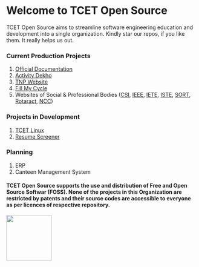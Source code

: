 # Welcome to TCET Open Source

TCET Open Source aims to streamline software engineering education and development into a single organization. Kindly star our repos, if you like them. It really helps us out.

### Current Production Projects
1. [Official Documentation](https://opensource.tcetmumbai.in/https://opensource.tcetmumbai.in/docs/about-tcetopensource)
2. [Activity Dekho](https://activitydekho.com/)
3. [TNP Website](https://tnp.tcetmumbai.in/)
4. [Fill My Cycle](https://fillmycycle.tcetmumbai.in/)
5. Websites of Social & Professional Bodies ([CSI](https://csi.tcetmumbai.in/), [IEEE](https://ieee.tcetmumbai.in/), [IETE](https://iete.tcetmumbai.in/), [ISTE](https://iste.tcetmumbai.in/), [SORT](https://sort.tcetmumbai.in/), [Rotaract](https://rc.tcetmumbai.in), [NCC](https://ncc.tcetmumbai.in/))
   
### Projects in Development
1. [TCET Linux](https://linux.tcetmumbai.in/)
2. [Resume Screener](https://rs.tcetmumbai.in/)

### Planning
1. ERP
2. Canteen Management System

#### TCET Open Source supports the use and distribution of Free and Open Source Softwar (FOSS). None of the projects in this Organization are restricted by patents and their source codes are accessible to everyone as per licences of respective repository.
<a href="https://endsoftwarepatents.org/innovating-without-patents"><img style="height: 120px;" src="https://static.fsf.org/nosvn/esp/logos/innovating-without-patents.svg"></a>
